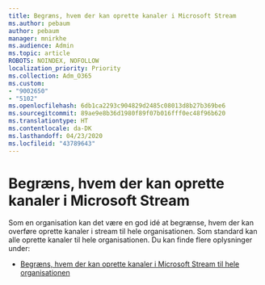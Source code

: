 ```yaml
---
title: Begræns, hvem der kan oprette kanaler i Microsoft Stream
ms.author: pebaum
author: pebaum
manager: mnirkhe
ms.audience: Admin
ms.topic: article
ROBOTS: NOINDEX, NOFOLLOW
localization_priority: Priority
ms.collection: Adm_O365
ms.custom:
- "9002650"
- "5102"
ms.openlocfilehash: 6db1ca2293c904829d2485c08013d8b27b369be6
ms.sourcegitcommit: 89ae9e8b36d1980f89f07b016fff0ec48f96b620
ms.translationtype: HT
ms.contentlocale: da-DK
ms.lasthandoff: 04/23/2020
ms.locfileid: "43789643"
---
```

# <a name="restrict-who-can-create-channels-in-microsoft-stream"></a>Begræns, hvem der kan oprette kanaler i Microsoft Stream

Som en organisation kan det være en god idé at begrænse, hvem der kan overføre oprette kanaler i stream til hele organisationen. Som standard kan alle oprette kanaler til hele organisationen. Du kan finde flere oplysninger under:

- [Begræns, hvem der kan oprette kanaler i Microsoft Stream til hele organisationen](https://docs.microsoft.com/stream/restrict-companywide-channels)

